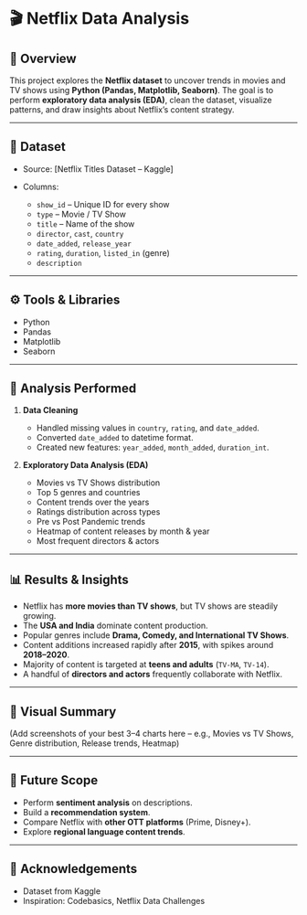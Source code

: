 # 🎬 Netflix Data Analysis

## 📌 Overview

This project explores the **Netflix dataset** to uncover trends in movies and TV shows using **Python (Pandas, Matplotlib, Seaborn)**.
The goal is to perform **exploratory data analysis (EDA)**, clean the dataset, visualize patterns, and draw insights about Netflix’s content strategy.

---

## 📂 Dataset

* Source: [Netflix Titles Dataset – Kaggle]
* Columns:

  * `show_id` – Unique ID for every show
  * `type` – Movie / TV Show
  * `title` – Name of the show
  * `director`, `cast`, `country`
  * `date_added`, `release_year`
  * `rating`, `duration`, `listed_in` (genre)
  * `description`

---

## ⚙️ Tools & Libraries

* Python
* Pandas
* Matplotlib
* Seaborn

---

## 🔎 Analysis Performed

1. **Data Cleaning**

   * Handled missing values in `country`, `rating`, and `date_added`.
   * Converted `date_added` to datetime format.
   * Created new features: `year_added`, `month_added`, `duration_int`.

2. **Exploratory Data Analysis (EDA)**

   * Movies vs TV Shows distribution
   * Top 5 genres and countries
   * Content trends over the years
   * Ratings distribution across types
   * Pre vs Post Pandemic trends
   * Heatmap of content releases by month & year
   * Most frequent directors & actors

---

## 📊 Results & Insights

* Netflix has **more movies than TV shows**, but TV shows are steadily growing.
* The **USA and India** dominate content production.
* Popular genres include **Drama, Comedy, and International TV Shows**.
* Content additions increased rapidly after **2015**, with spikes around **2018–2020**.
* Majority of content is targeted at **teens and adults** (`TV-MA`, `TV-14`).
* A handful of **directors and actors** frequently collaborate with Netflix.

---

## 📌 Visual Summary

(Add screenshots of your best 3–4 charts here – e.g., Movies vs TV Shows, Genre distribution, Release trends, Heatmap)

---

## 🚀 Future Scope

* Perform **sentiment analysis** on descriptions.
* Build a **recommendation system**.
* Compare Netflix with **other OTT platforms** (Prime, Disney+).
* Explore **regional language content trends**.

---

## 🙌 Acknowledgements

* Dataset from Kaggle
* Inspiration: Codebasics, Netflix Data Challenges

